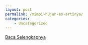 ```yaml
---
layout: post
permalink: /mimpi-hujan-es-artinya/
categories:
    - Uncategorized
---
```


[Baca Selengkapnya](/01)